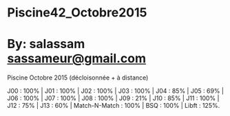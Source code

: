 # Piscine42_Octobre2015
# By: salassam <sassameur@gmail.com>

Piscine Octobre 2015 (décloisonnée + à distance)

J00 : 100% | J01 : 100% | J02 : 100% | J03 : 100% | J04 : 85% | J05 : 69% |
J06 : 100% | J07 : 100% | J08 : 100% | J09 : 21% | J10 : 85% | J11 : 100% |
J12 : 75% | J13 : 60% | Match-N-Match : 100% | BSQ : 100% | Libft : 125%.
